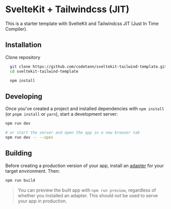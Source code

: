 # SvelteKit + Tailwindcss (JIT)

This is a starter template with SvelteKit and Tailwindcss JIT (Just In Time Compiler).


## Installation

Clone repository

```bash
  git clone https://github.com/codetann/sveltekit-tailwind-template.git
  cd sveltekit-tailwind-template

  npm install
```

## Developing

Once you've created a project and installed dependencies with `npm install` (or `pnpm install` or `yarn`), start a development server:

```bash
npm run dev

# or start the server and open the app in a new browser tab
npm run dev -- --open
```

## Building

Before creating a production version of your app, install an [adapter](https://kit.svelte.dev/docs#adapters) for your target environment. Then:

```bash
npm run build
```

> You can preview the built app with `npm run preview`, regardless of whether you installed an adapter. This should _not_ be used to serve your app in production.
